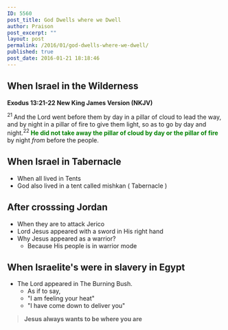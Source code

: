 ```yaml
---
ID: 5560
post_title: God Dwells where we Dwell
author: Praison
post_excerpt: ""
layout: post
permalink: /2016/01/god-dwells-where-we-dwell/
published: true
post_date: 2016-01-21 18:18:46
---
```

<h2><strong>When Israel in the Wilderness </strong></h2>
<strong><span class="passage-display-bcv">Exodus 13:21-22
</span><span class="passage-display-version">New King James Version (NKJV)</span></strong>

<span id="en-NKJV-1889" class="text Exod-13-21"><sup class="versenum">21 </sup>And the <span class="small-caps">Lord</span> went before them by day in a pillar of cloud to lead the way, and by night in a pillar of fire to give them light, so as to go by day and night.</span><span id="en-NKJV-1890" class="text Exod-13-22"><sup class="versenum">22 </sup><span style="color: #008000;"><strong>He did not take away the pillar of cloud by day or the pillar of fire</strong></span> by night <i>from</i> before the people.</span>
<h2><strong>When Israel in Tabernacle</strong></h2>
<ul>
	<li>When all lived in Tents</li>
	<li>God also lived in a tent called mishkan ( Tabernacle )</li>
</ul>
<h2><strong>After crosssing Jordan</strong></h2>
<ul>
	<li>When they are to attack Jerico</li>
	<li>Lord Jesus appeared with a sword in His right hand</li>
	<li>Why Jesus appeared as a warrior?
<ul>
	<li>Because His people is in warrior mode</li>
</ul>
</li>
</ul>
<h2><strong>When Israelite's were in slavery in Egypt</strong></h2>
<ul>
	<li>The Lord appeared in The Burning Bush.
<ul>
	<li>As if to say,</li>
	<li>"I am feeling your heat"</li>
	<li>"I have come down to deliver you"</li>
</ul>
</li>
</ul>
<blockquote><strong>Jesus always wants to be where you are</strong></blockquote>